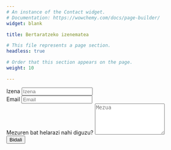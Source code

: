 ```yaml
---
# An instance of the Contact widget.
# Documentation: https://wowchemy.com/docs/page-builder/
widget: blank

title: Bertaratzeko izenematea

# This file represents a page section.
headless: true

# Order that this section appears on the page.
weight: 10

---
```


<form name="izenematea" method="post" data-netlify="true" action="/eu/thankyou/">
  <div class="form-group form-inline">
    <label class="sr-only" for="inputName">Izena</label>
    <input type="text" name="name" class="form-control w-100" id="inputName" placeholder="Izena" required="">
  </div>
  <div class="form-group form-inline">
    <label class="sr-only" for="inputEmail">Email</label>
    <input type="email" name="email" class="form-control w-100" id="inputEmail" placeholder="Email" required="">
  </div>
  <div class="form-group">
    <label class="sr-only" for="inputMessage">Mezuren bat helarazi nahi diguzu?</label>
    <textarea name="message" class="form-control" id="inputMessage" rows="5" placeholder="Mezua" required=""></textarea>
  </div>
  <button type="submit" class="btn btn-outline-primary px-3 py-2">Bidali</button>
</form>